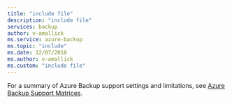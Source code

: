 ```yaml
---
title: "include file"
description: "include file"
services: backup
author: v-amallick
ms.service: azure-backup
ms.topic: "include"
ms.date: 12/07/2018
ms.author: v-amallick
ms.custom: "include file"
---
```



For a summary of Azure Backup support settings and limitations, see [Azure Backup Support Matrices](../articles/backup/backup-support-matrix.md).